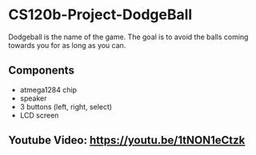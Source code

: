 # CS120b-Project-DodgeBall

Dodgeball is the name of the game.
The goal is to avoid the balls coming towards you for as long as you can.

## Components

* atmega1284 chip
* speaker
* 3 buttons (left, right, select)
* LCD screen

## Youtube Video: https://youtu.be/1tNON1eCtzk
